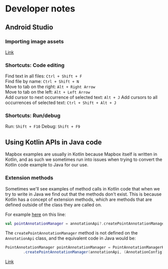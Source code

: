 # Developer notes

## Android Studio

### Importing image assets

[Link](https://stackoverflow.com/a/57330638)

### Shortcuts: Code editing

Find text in all files: `Ctrl + Shift + F`  
Find file by name: `Ctrl + Shift + N`  
Move to tab on the right: `Alt + Right Arrow`  
Move to tab on the left: `Alt + Left Arrow`  
Add cursor to next occurrence of selected text: `Alt + J`
Add cursors to all occurrences of selected text: `Ctrl + Shift + Alt + J`

### Shortcuts: Run/debug

Run: `Shift + F10`
Debug: `Shift + F9`

## Using Kotlin APIs in Java code

Mapbox examples are usually in Kotlin because Mapbox itself is written in Kotlin, and as such we
sometimes run into issues when trying to convert the Kotlin code example to Java for our use.

### Extension methods

Sometimes we'll see examples of method calls in Kotlin code that when we try to write in Java we
find out that the methods don't exist. This is because Kotlin has a concept of extension methods,
which are methods that are defined outside of the class they are called on.

For example [here](https://docs.mapbox.com/android/maps/examples/default-point-annotation/) on this
line:

```kotlin
val pointAnnotationManager = annotationApi?.createPointAnnotationManager(mapView!!)
```

The `createPointAnnotationManager` method is not defined on the `AnnotationApi` class, and the
equivalent code in Java would be:

```java
PointAnnotationManager pointAnnotationManager = PointAnnotationManagerKt
        .createPointAnnotationManager(annotationApi, (AnnotationConfig) null);
```

[Link](https://stackoverflow.com/a/28364983)
